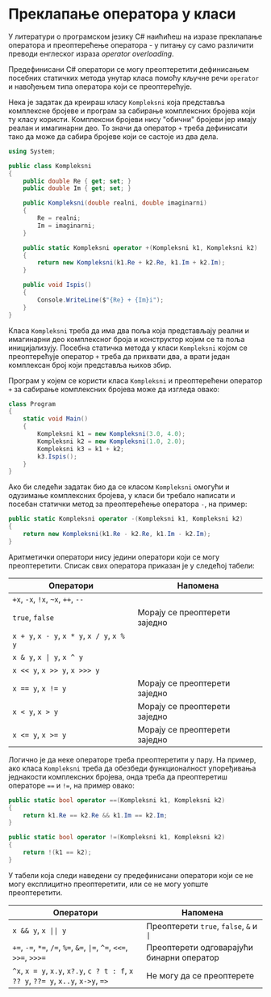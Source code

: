 # Преклапање оператора у класи

У литератури о програмском језику C# наићићеш на изразе преклапање оператора и
преоптерећење оператора - у питању су само различити преводи енглеског израза
*operator overloading*.

Предефинисани C# оператори се могу преоптеретити дефинисањем посебних статичких
метода унутар класа помоћу кључне речи `operator` и навођењем типа оператора
који се преоптерећује.

Нека је задатак да креираш класу `Kompleksni` која представља комплексне
бројеве и програм за сабирање комплексних бројева који ту класу користи.
Комплексни бројеви нису "обични" бројеви јер имају реалан и имагинарни део. То
значи да оператор `+` треба дефинисати тако да може да сабира бројеве који се
састоје из два дела.

```cs
using System;

public class Kompleksni
{
    public double Re { get; set; }
    public double Im { get; set; }

    public Kompleksni(double realni, double imaginarni)
    {
        Re = realni;
        Im = imaginarni;
    }

    public static Kompleksni operator +(Kompleksni k1, Kompleksni k2)
    {
        return new Kompleksni(k1.Re + k2.Re, k1.Im + k2.Im);
    }

    public void Ispis()
    {
        Console.WriteLine($"{Re} + {Im}i");
    }
}
```

Класа `Kompleksni` треба да има два поља која представљају реални и имагинарни
део комплексног броја и конструктор којим се та поља иницијализују. Посебна
статичка метода у класи `Kompleksni` којом се преоптерећује оператор `+` треба
да прихвати два, а врати један комплексан број који представља њихов збир.

Програм у којем се користи класа `Kompleksni` и преоптерећени оператор `+`
за сабирање комплексних бројева може да изгледа овако:

```cs
class Program
{
    static void Main()
    {
        Kompleksni k1 = new Kompleksni(3.0, 4.0);
        Kompleksni k2 = new Kompleksni(1.0, 2.0);
        Kompleksni k3 = k1 + k2;
        k3.Ispis();
    }
}
```

Ако би следећи задатак био да се класом `Kompleksni` омогући и одузимање
комплексних бројева, у класи би требало написати и посебан статички метод за
преоптерећење оператора `-`, на пример:

```cs
public static Kompleksni operator -(Kompleksni k1, Kompleksni k2)
{
    return new Kompleksni(k1.Re - k2.Re, k1.Im - k2.Im);
}
```

Аритметички оператори нису једини оператори који се могу преоптеретити. Списак
свих оператора приказан је у следећој табели:

| Оператори                                   | Напомена                      |
|---------------------------------------------|-------------------------------|
| `+x`, `-x`, `!x`, `~x`, `++`, `--`          |                               |
| `true`, `false`                             | Морају се преоптерети заједно |
| `x + y`, `x - y`, `x * y`, `x / y`, `x % y` |                               |
| `x & y`, `x \| y`, `x ^ y`                  |                               |
| `x << y`, `x >> y`, `x >>> y`               |                               |
| `x == y`, `x != y`                          | Морају се преоптерети заједно |
| `x < y`, `x > y`                            | Морају се преоптерети заједно |
| `x <= y`, `x >= y`                          | Морају се преоптерети заједно |

Логично је да неке операторе треба преоптеретити у пару. На пример, ако класа
`Kompleksni` треба да обезбеди функционалност упоређивања једнакости
комплексних бројева, онда треба да преоптеретиш операторе `==` и `!=`, на
пример овако:

```cs
public static bool operator ==(Kompleksni k1, Kompleksni k2)
{
    return k1.Re == k2.Re && k1.Im == k2.Im;
}

public static bool operator !=(Kompleksni k1, Kompleksni k2)
{
    return !(k1 == k2);
}
```

У табели која следи наведени су предефинисани оператори који се не могу
експлицитно преоптеретити, или се не могу уопште преоптеретити.

| Оператори                                                                          | Напомена                                  |
|------------------------------------------------------------------------------------|-------------------------------------------|
| `x && y`, `x \|\| y`                                                               | Преоптерети `true`, `false`, `&` и `\|`   |
| `+=`, `-=`, `*=`, `/=`, `%=`, `&=`, `\|=`, `^=`, `<<=`, `>>=`, `>>>=`              | Преоптерети одговарајући бинарни оператор |
| `^x`, `x = y`, `x.y`, `x?.y`, `c ? t : f`, `x ?? y`, `??= y`, `x..y`, `x->y`, `=>` | Не могу да се преоптерете                 |
